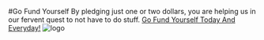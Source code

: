 #Go Fund Yourself
By pledging just one or two dollars, you are helping us in our fervent quest to not have to do stuff.
[Go Fund Yourself Today And Everyday!](https://xxyzz.github.io)
![logo](https://github.com/xxyzz/xxyzz.github.io/blob/master/images/small_logo.png)
